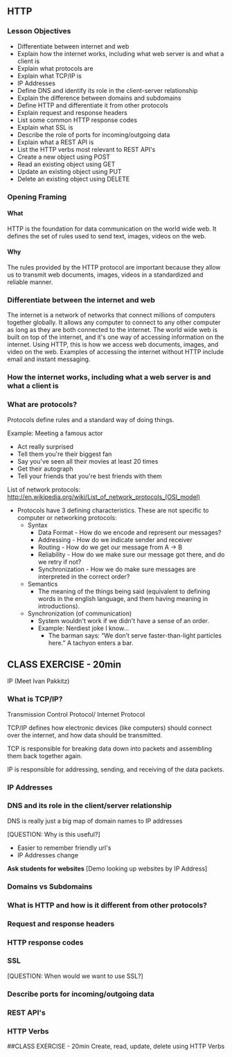 ## HTTP

### Lesson Objectives

* Differentiate between internet and web
* Explain how the internet works, including what web server is and what a client is
* Explain what protocols are
* Explain what TCP/IP is
* IP Addresses
* Define DNS and identify its role in the client-server relationship
* Explain the difference between domains and subdomains
* Define HTTP and differentiate it from other protocols
* Explain request and response headers
* List some common HTTP response codes
* Explain what SSL is
* Describe the role of ports for incoming/outgoing data
* Explain what a REST API is
* List the HTTP verbs most relevant to REST API's
* Create a new object using POST
* Read an existing object using GET
* Update an existing object using PUT
* Delete an existing object using DELETE

### Opening Framing
#### What

HTTP is the foundation for data communication on the world wide web. It defines the set of rules used to send text, images, videos on the web.

#### Why

The rules provided by the HTTP protocol are important because they allow us to transmit web documents, images, videos in a standardized and reliable manner. 

### Differentiate between the internet and web

The internet is a network of networks that connect millions of computers together globally. It allows any computer to connect to any other computer as long as they are both connected to the internet. The world wide web is built on top of the internet, and it's one way of accessing information on the internet. Using HTTP, this is how we access web documents, images, and video on the web. Examples of accessing the internet without HTTP include email and instant messaging.

### How the internet works, including what a web server is and what a client is

### What are protocols?

Protocols define rules and a standard way of doing things. 

Example: 
Meeting a famous actor 

- Act really surprised
- Tell them you're their biggest fan
- Say you've seen all their movies at least 20 times
- Get their autograph
- Tell your friends that you're best friends with them

List of network protocols:
http://en.wikipedia.org/wiki/List_of_network_protocols_(OSI_model)

- Protocols have 3 defining characteristics. These are not specific to computer or networking protocols:
  - Syntax
    * Data Format - How do we encode and represent our messages?
    * Addressing - How do we indicate sender and receiver
    * Routing - How do we get our message from A -> B
    * Reliability - How do we make sure our message got there, and do we retry if
      not?
    * Synchronization - How we do make sure messages are interpreted in the correct
      order?
  - Semantics
    - The meaning of the things being said (equivalent to defining words in the
english language, and them having meaning in introductions).
  - Synchronization (of communication)
    - System wouldn't work if we didn't have a sense of an order.
    - Example: Nerdiest joke I know...
      * The barman says: “We don’t serve faster-than-light particles here.” A
        tachyon enters a bar.

## CLASS EXERCISE - 20min
IP (Meet Ivan Pakkitz)

### What is TCP/IP?

Transmission Control Protocol/ Internet Protocol

TCP/IP defines how electronic devices (like computers) should connect over the internet, and how data should be transmitted. 

TCP is responsible for breaking data down into packets and assembling them back together again. 

IP is responsible for addressing, sending, and receiving of the data packets.

### IP Addresses 

### DNS and its role in the client/server relationship 

DNS is really just a big map of domain names to IP addresses

[QUESTION: Why is this useful?]
- Easier to remember friendly url's
- IP Addresses change

**Ask students for websites**
[Demo looking up websites by IP Address]

### Domains vs Subdomains

### What is HTTP and how is it different from other protocols? 

### Request and response headers

### HTTP response codes

### SSL

[QUESTION: When would we want to use SSL?]

### Describe ports for incoming/outgoing data

### REST API's

### HTTP Verbs 

##CLASS EXERCISE - 20min 
Create, read, update, delete using HTTP Verbs 







